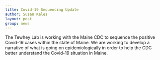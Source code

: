 ```yaml
---
title: Covid-19 Sequencing Update
author: Susan Kales
layout: post
group: news
---
```


The Tewhey Lab is working with the Maine CDC to sequence the positive Covid-19 cases within the state of Maine. We are working to develop a narrative of what is going on epidemiologically in order to help the CDC better understand the Covid-19 situation in Maine.